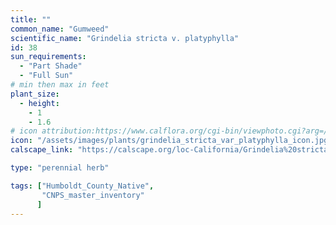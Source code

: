 ```yaml
---
title: ""
common_name: "Gumweed"
scientific_name: "Grindelia stricta v. platyphylla"
id: 38
sun_requirements:
  - "Part Shade"
  - "Full Sun"
# min then max in feet
plant_size:
  - height: 
    - 1
    - 1.6
# icon attribution:https://www.calflora.org/cgi-bin/viewphoto.cgi?arg=/app/up/io/134/io40460-2.jpg 
icon: "/assets/images/plants/grindelia_stricta_var_platyphylla_icon.jpg" 
calscape_link: "https://calscape.org/loc-California/Grindelia%20stricta%20platyphylla(%20)"

type: "perennial herb"

tags: ["Humboldt_County_Native",
       "CNPS_master_inventory"
      ]
---
```


